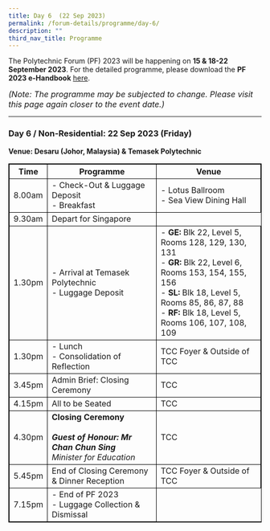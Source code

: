 ```yaml
---
title: Day 6  (22 Sep 2023)
permalink: /forum-details/programme/day-6/
description: ""
third_nav_title: Programme
---
```

The Polytechnic Forum (PF) 2023 will be happening on **15 &amp; 18-22 September 2023**. For the detailed programme, please download the&nbsp;**PF 2023 e-Handbook** [here](/files/pf%202023%20-%20e-handbook%20(updated%209%20sep).pdf).

<font size="-0.5"><i>(Note: The programme may be subjected to change. Please visit this page again closer to the event date.)</i></font>
<hr>

### **Day 6 / Non-Residential: 22 Sep 2023 (Friday)**
<b>Venue: Desaru (Johor, Malaysia) &amp; Temasek Polytechnic</b>


<style>
table, th, td {
  border:1px solid black;
}
</style>

<table style="width:100%">
  <tbody><tr>
    <th>Time</th>
    <th>Programme</th>
		   <th>Venue</th>
  </tr>
  <tr>
    <td>8.00am</td>
    <td>- Check-Out &amp; Luggage Deposit<br>- Breakfast</td>
		<td>- Lotus Ballroom<br>- Sea View Dining Hall</td>
  </tr>
  <tr>
    <td>9.30am</td>
    <td>Depart for Singapore</td>
  </tr>
		<tr>
    <td>1.30pm</td>
    <td>- Arrival at Temasek Polytechnic<br>- Luggage Deposit</td>
			<td>- <b> GE:</b> Blk 22, Level 5,
Rooms 128, 129, 130, 131<br>- <b> GR:</b> Blk 22, Level 6,
Rooms 153, 154, 155, 156<br>- <b> SL:</b> Blk 18, Level 5,
Rooms 85, 86, 87, 88<br>- <b> RF:</b> Blk 18, Level 5,
Rooms 106, 107, 108, 109</td>
  </tr>
  <tr>
		<td>1.30pm</td>
    <td>- Lunch<br>- Consolidation of Reflection</td>
		<td>TCC Foyer &amp; Outside of TCC</td></tr>
		<tr>
			<td>3.45pm</td>
    <td>Admin Brief: Closing Ceremony</td>
		<td>TCC</td></tr>
		<tr>
			<td>4.15pm</td>
    <td>All to be Seated</td>
		<td>TCC 
  </td></tr>
		<tr>
			<td>4.30pm</td>
			<td><b>Closing Ceremony</b><br><br><b><i>Guest of Honour: Mr Chan Chun Sing</i></b><br><i>Minister for Education</i><br></td>
			<td>TCC 
  </td></tr>
		<tr>
			<td>5.45pm</td>
    <td>End of Closing Ceremony &amp; Dinner Reception</td>
				<td>TCC Foyer &amp; Outside of TCC
  </td></tr>
  <tr>
		<td>7.15pm</td>
    <td>- End of PF 2023<br>- Luggage Collection &amp; Dismissal</td>
</tr></tbody></table>